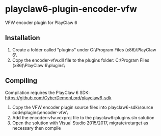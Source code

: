 # playclaw6-plugin-encoder-vfw
VFW encoder plugin for PlayClaw 6

## Installation
1. Create a folder called "plugins" under C:\Program Files (x86)\PlayClaw 6\
2. Copy the encoder-vfw.dll file to the plugins folder: C:\Program Files (x86)\PlayClaw 6\plugins\

## Compiling
Compilation requires the PlayClaw 6 SDK: https://github.com/CyberDemonLord/playclaw6-sdk
1. Copy the VFW encoder plugin source files into playclaw6-sdk\source code\plugins\encoder-vfw\ 
2. Add the encoder-vfw.vcxproj file to the playclaw6-plugins.sln solution
3. Open the solution with Visual Studio 2015/2017, migrate/retarget as necessary then compile
